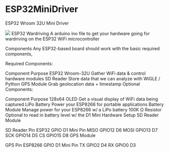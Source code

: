 

# ESP32MiniDriver
ESP32 Wroom 32U Mini Driver




 

<img src="https://docs.espressif.com/projects/esp-idf/en/latest/esp32/_images/esp32-devkitC-v4-pinout.png">
ESP32 Wardriving
A arduino ino file to get your hardware going for wardriving on the ESP32 WiFi microcontroller 

Components
Any ESP32-based board should work with the basic required components,  


Required Components:

Component	Purpose
ESP32 Wroom-32U 	Gather WiFi data & control hardware modules
SD Reader	Store data that we can analyze with WiGLE / Python
GPS Module	Grab geolocation data + timestamp
Optional Components:

Component	Purpose
128x64 OLED	Get a visual display of WiFi data being captured
LiPo Battery	Power your ESP8266 for portable applications
Battery Module	Manage power for your ESP8266 w/ a LiPo battery
100K Ω Resistor	Optional to read in battery level w/ the D1 Mini
Hardware Setup
SD Reader Module

SD Reader Pin	ESP32 GPIO	D1 Mini Pin
MISO	GPIO12	D6
MOSI	GPIO13	D7
SCK	GPIO14	D5
CS	GPIO15	D8
GPS Module

GPS Pin	ESP8266 GPIO	D1 Mini Pin
TX	GPIO2	D4
RX	GPIO0	D3
